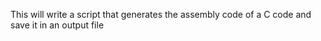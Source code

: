 This will write a script that generates the assembly code of a C code and save it in an output file
